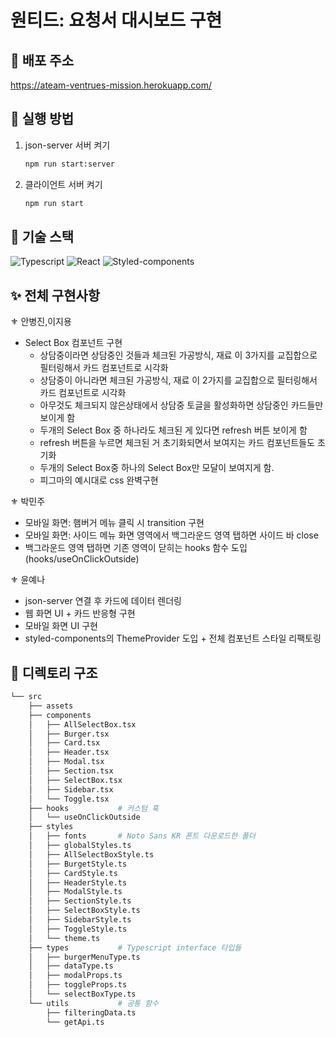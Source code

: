 <h1>원티드: 요청서 대시보드 구현</h1>

## 🎈 배포 주소
https://ateam-ventrues-mission.herokuapp.com/

## 💎 실행 방법
1. json-server 서버 켜기
    ```bash
    npm run start:server
    ```
2. 클라이언트 서버 켜기
    ```bash
    npm run start
    ```


## 🧶 기술 스택
![Typescript](https://img.shields.io/badge/TypeScript-007ACC?style=for-the-badge&logo=typescript&logoColor=white)
![React](https://img.shields.io/badge/React-20232A?style=for-the-badge&logo=react&logoColor=61DAFB)
![Styled-components](https://img.shields.io/badge/styled--components-DB7093?style=for-the-badge&logo=styled-components&logoColor=white) 

## ✨ 전체 구현사항
    
⚜ 안병진,이지용
    
- Select Box 컴포넌트 구현
   - 상담중이라면 상담중인 것들과 체크된 가공방식, 재료 이 3가지를 교집합으로 필터링해서 카드 컴포넌트로 시각화
   - 상담중이 아니라면 체크된 가공방식, 재료 이 2가지를 교집합으로 필터링해서 카드 컴포넌트로 시각화
   - 아무것도 체크되지 않은상태에서 상담중 토글을 활성화하면 상담중인 카드들만 보이게 함
   - 두개의 Select Box 중 하나라도 체크된 게 있다면 refresh 버튼 보이게 함
   - refresh 버튼을 누르면 체크된 거 초기화되면서 보여지는 카드 컴포넌트들도 초기화
   - 두개의 Select Box중 하나의 Select Box만 모달이 보여지게 함.
   - 피그마의 예시대로 css 완벽구현
    
⚜ 박민주
   - 모바일 화면: 햄버거 메뉴 클릭 시 transition 구현
   - 모바일 화면: 사이드 메뉴 화면 영역에서 백그라운드 영역 탭하면 사이드 바 close
   - 백그라운드 영역 탭하면 기존 영역이 닫히는 hooks 함수 도입 (hooks/useOnClickOutside)
 
⚜ 윤예나
   - json-server 연결 후 카드에 데이터 렌더링
   - 웹 화면 UI + 카드 반응형 구현
   - 모바일 화면 UI 구현
   - styled-components의 ThemeProvider 도입 + 전체 컴포넌트 스타일 리팩토링
  

## 🧧 디렉토리 구조

```bash
└── src
    ├── assets             
    ├── components
    │   ├── AllSelectBox.tsx     
    │   ├── Burger.tsx  
    │   ├── Card.tsx  
    │   ├── Header.tsx  
    │   ├── Modal.tsx  
    │   ├── Section.tsx
    │   ├── SelectBox.tsx
    │   ├── Sidebar.tsx
    │   └── Toggle.tsx       
    ├── hooks           # 커스텀 훅
    │   └── useOnClickOutside 
    ├── styles
    │   ├── fonts       # Noto Sans KR 폰트 다운로드한 폴더
    │   ├── globalStyles.ts
    │   ├── AllSelectBoxStyle.ts
    │   ├── BurgetStyle.ts
    │   ├── CardStyle.ts
    │   ├── HeaderStyle.ts
    │   ├── ModalStyle.ts
    │   ├── SectionStyle.ts
    │   ├── SelectBoxStyle.ts
    │   ├── SidebarStyle.ts
    │   ├── ToggleStyle.ts
    │   └── theme.ts 
    ├── types           # Typescript interface 타입들
    │   ├── burgerMenuType.ts
    │   ├── dataType.ts
    │   ├── modalProps.ts
    │   ├── toggleProps.ts
    │   └── selectBoxType.ts
    └── utils           # 공통 함수
        ├── filteringData.ts
        └── getApi.ts
```
